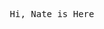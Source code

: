 <p align="center"><samp>
  Hi, Nate is Here
</samp>
</p>

<p>
  <br>
<!--   <a href="https://open.spotify.com/user/31ulvt76s62lrrhd6352nwnrwawa">
    <img src="" alt="Now playing">-->
  </a>
</p>


